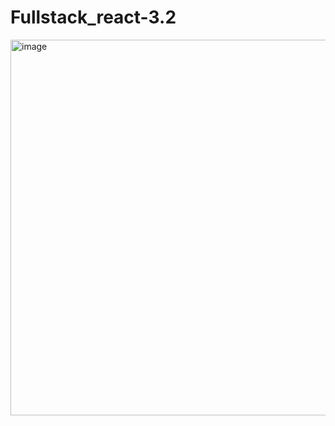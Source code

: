 # Fullstack_react-3.2
<img width="710" height="601" alt="image" src="https://github.com/user-attachments/assets/5f9b14b3-1a25-4558-bfc0-2679b8b071e4" />
